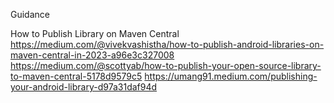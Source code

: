 Guidance

How to Publish Library on Maven Central
https://medium.com/@vivekvashistha/how-to-publish-android-libraries-on-maven-central-in-2023-a96e3c327008
https://medium.com/@scottyab/how-to-publish-your-open-source-library-to-maven-central-5178d9579c5
https://umang91.medium.com/publishing-your-android-library-d97a31daf94d
